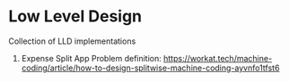 # Low Level Design
Collection of LLD implementations

1. Expense Split App
Problem definition: https://workat.tech/machine-coding/article/how-to-design-splitwise-machine-coding-ayvnfo1tfst6
